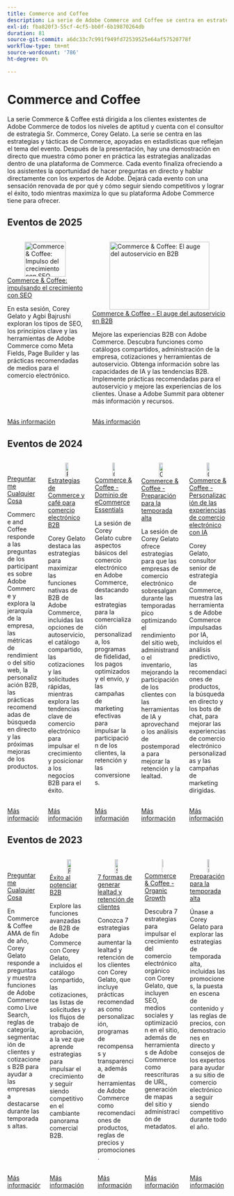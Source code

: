 ```yaml
---
title: Commerce and Coffee
description: La serie de Adobe Commerce and Coffee se centra en estrategias y tácticas de Commerce, apoyadas en estadísticas que reflejan el tema del evento.
exl-id: fba820f3-55cf-4cf5-bb0f-6b19870264db
duration: 81
source-git-commit: a6dc33c7c991f949fd72539525e64af57520778f
workflow-type: tm+mt
source-wordcount: '786'
ht-degree: 0%

---
```


# Commerce and Coffee

La serie Commerce &amp; Coffee está dirigida a los clientes existentes de Adobe Commerce de todos los niveles de aptitud y cuenta con el consultor de estrategia Sr. Commerce, Corey Gelato. La serie se centra en las estrategias y tácticas de Commerce, apoyadas en estadísticas que reflejan el tema del evento. Después de la presentación, hay una demostración en directo que muestra cómo poner en práctica las estrategias analizadas dentro de una plataforma de Commerce. Cada evento finaliza ofreciendo a los asistentes la oportunidad de hacer preguntas en directo y hablar directamente con los expertos de Adobe. Dejará cada evento con una sensación renovada de por qué y cómo seguir siendo competitivos y lograr el éxito, todo mientras maximiza lo que su plataforma Adobe Commerce tiene para ofrecer.


## Eventos de 2025

<!-- CARDS
* 2025/seo-growth.md
* 2025/self-service-b2b.md
-->
<!-- START CARDS HTML - DO NOT MODIFY BY HAND -->
<div class="columns">
    <div class="column is-half-tablet is-half-desktop is-one-third-widescreen" aria-label="Commerce & Coffee - Driving Growth with SEO">
        <div class="card" style="height: 100%; display: flex; flex-direction: column; height: 100%;">
            <div class="card-image">
                <figure class="image x-is-16by9">
                    <a href="2025/seo-growth.md" title="Commerce &amp; Coffee: Impulso del crecimiento con SEO" target="_blank" rel="referrer">
                        <img class="is-bordered-r-small" src="https://video.tv.adobe.com/v/3459039/?format=jpeg&nocache=1749738512514" alt="Commerce &amp; Coffee: Impulso del crecimiento con SEO"
                             style="width: 100%; aspect-ratio: 16 / 9; object-fit: cover; overflow: hidden; display: block; margin: auto;">
                    </a>
                </figure>
            </div>
            <div class="card-content is-padded-small" style="display: flex; flex-direction: column; flex-grow: 1; justify-content: space-between;">
                <div class="top-card-content">
                    <p class="headline is-size-6 has-text-weight-bold">
                        <a href="2025/seo-growth.md" target="_blank" rel="referrer" title="Commerce &amp; Coffee: Impulso del crecimiento con SEO">Commerce &amp; Coffee: impulsando el crecimiento con SEO</a>
                    </p>
                    <p class="is-size-6">En esta sesión, Corey Gelato y Agbi Bajrushi exploran los tipos de SEO, los principios clave y las herramientas de Adobe Commerce como Meta Fields, Page Builder y las prácticas recomendadas de medios para el comercio electrónico.</p>
                </div>
                <a href="2025/seo-growth.md" target="_blank" rel="referrer" class="spectrum-Button spectrum-Button--outline spectrum-Button--primary spectrum-Button--sizeM" style="align-self: flex-start; margin-top: 1rem;">
                    <span class="spectrum-Button-label has-no-wrap has-text-weight-bold">Más información</span>
                </a>
            </div>
        </div>
    </div>
    <div class="column is-half-tablet is-half-desktop is-one-third-widescreen" aria-label="Commerce & Coffee - The Rise of Self-Service in B2B">
        <div class="card" style="height: 100%; display: flex; flex-direction: column; height: 100%;">
            <div class="card-image">
                <figure class="image x-is-16by9">
                    <a href="2025/self-service-b2b.md" title="Commerce &amp; Coffee: El auge del autoservicio en B2B" target="_blank" rel="referrer">
                        <img class="is-bordered-r-small" src="https://video.tv.adobe.com/v/3451619/?format=jpeg&nocache=1749738512499" alt="Commerce &amp; Coffee: El auge del autoservicio en B2B"
                             style="width: 100%; aspect-ratio: 16 / 9; object-fit: cover; overflow: hidden; display: block; margin: auto;">
                    </a>
                </figure>
            </div>
            <div class="card-content is-padded-small" style="display: flex; flex-direction: column; flex-grow: 1; justify-content: space-between;">
                <div class="top-card-content">
                    <p class="headline is-size-6 has-text-weight-bold">
                        <a href="2025/self-service-b2b.md" target="_blank" rel="referrer" title="Commerce &amp; Coffee: El auge del autoservicio en B2B">Commerce &amp; Coffee - El auge del autoservicio en B2B</a>
                    </p>
                    <p class="is-size-6">Mejore las experiencias B2B con Adobe Commerce. Descubra funciones como catálogos compartidos, administración de la empresa, cotizaciones y herramientas de autoservicio. Obtenga información sobre las capacidades de IA y las tendencias B2B. Implemente prácticas recomendadas para el autoservicio y mejore las experiencias de los clientes. Únase a Adobe Summit para obtener más información y recursos.</p>
                </div>
                <a href="2025/self-service-b2b.md" target="_blank" rel="referrer" class="spectrum-Button spectrum-Button--outline spectrum-Button--primary spectrum-Button--sizeM" style="align-self: flex-start; margin-top: 1rem;">
                    <span class="spectrum-Button-label has-no-wrap has-text-weight-bold">Más información</span>
                </a>
            </div>
        </div>
    </div>
</div>
<!-- END CARDS HTML - DO NOT MODIFY BY HAND -->

## Eventos de 2024

<!-- CARDS
* 2024/ask-me-anything.md
* 2024/commerce-and-coffee-strategies-for-b2b-ecommerce.md
* 2024/ecommerce-essentials.md
* 2024/peak-season-prep.md
* 2024/personalize-ecommerce.md
-->
<!-- START CARDS HTML - DO NOT MODIFY BY HAND -->
<div class="columns">
    <div class="column is-half-tablet is-half-desktop is-one-third-widescreen" aria-label="Ask Me Anything">
        <div class="card" style="height: 100%; display: flex; flex-direction: column; height: 100%;">
            <div class="card-image">
                <figure class="image x-is-16by9">
                    <a href="2024/ask-me-anything.md" title="Preguntarme Cualquier Cosa" target="_blank" rel="referrer">
                        <img class="is-bordered-r-small" src="https://video.tv.adobe.com/v/3437034/?format=jpeg&nocache=1749738513506" alt="Preguntarme Cualquier Cosa"
                             style="width: 100%; aspect-ratio: 16 / 9; object-fit: cover; overflow: hidden; display: block; margin: auto;">
                    </a>
                </figure>
            </div>
            <div class="card-content is-padded-small" style="display: flex; flex-direction: column; flex-grow: 1; justify-content: space-between;">
                <div class="top-card-content">
                    <p class="headline is-size-6 has-text-weight-bold">
                        <a href="2024/ask-me-anything.md" target="_blank" rel="referrer" title="Preguntarme Cualquier Cosa">Preguntarme Cualquier Cosa</a>
                    </p>
                    <p class="is-size-6">Commerce and Coffee responde a las preguntas de los participantes sobre Adobe Commerce y explora la jerarquía de la empresa, las métricas de rendimiento del sitio web, la personalización B2B, las prácticas recomendadas de búsqueda en directo y las próximas mejoras de los productos.</p>
                </div>
                <a href="2024/ask-me-anything.md" target="_blank" rel="referrer" class="spectrum-Button spectrum-Button--outline spectrum-Button--primary spectrum-Button--sizeM" style="align-self: flex-start; margin-top: 1rem;">
                    <span class="spectrum-Button-label has-no-wrap has-text-weight-bold">Más información</span>
                </a>
            </div>
        </div>
    </div>
    <div class="column is-half-tablet is-half-desktop is-one-third-widescreen" aria-label="Commerce & Coffee Strategies for B2B eCommerce">
        <div class="card" style="height: 100%; display: flex; flex-direction: column; height: 100%;">
            <div class="card-image">
                <figure class="image x-is-16by9">
                    <a href="2024/commerce-and-coffee-strategies-for-b2b-ecommerce.md" title="Estrategias de Commerce y café para el comercio electrónico B2B" target="_blank" rel="referrer">
                        <img class="is-bordered-r-small" src="https://video.tv.adobe.com/v/3432604/?format=jpeg&nocache=1749738513489" alt="Estrategias de Commerce y café para el comercio electrónico B2B"
                             style="width: 100%; aspect-ratio: 16 / 9; object-fit: cover; overflow: hidden; display: block; margin: auto;">
                    </a>
                </figure>
            </div>
            <div class="card-content is-padded-small" style="display: flex; flex-direction: column; flex-grow: 1; justify-content: space-between;">
                <div class="top-card-content">
                    <p class="headline is-size-6 has-text-weight-bold">
                        <a href="2024/commerce-and-coffee-strategies-for-b2b-ecommerce.md" target="_blank" rel="referrer" title="Estrategias de Commerce y café para el comercio electrónico B2B">Estrategias de Commerce y café para comercio electrónico B2B</a>
                    </p>
                    <p class="is-size-6">Corey Gelato destaca las estrategias para maximizar las funciones nativas de B2B de Adobe Commerce, incluidas las opciones de autoservicio, el catálogo compartido, las cotizaciones y las solicitudes rápidas, mientras explora las tendencias clave de comercio electrónico para impulsar el crecimiento y posicionar a los negocios B2B para el éxito.</p>
                </div>
                <a href="2024/commerce-and-coffee-strategies-for-b2b-ecommerce.md" target="_blank" rel="referrer" class="spectrum-Button spectrum-Button--outline spectrum-Button--primary spectrum-Button--sizeM" style="align-self: flex-start; margin-top: 1rem;">
                    <span class="spectrum-Button-label has-no-wrap has-text-weight-bold">Más información</span>
                </a>
            </div>
        </div>
    </div>
    <div class="column is-half-tablet is-half-desktop is-one-third-widescreen" aria-label="Commerce & Coffee - Mastering Ecommerce Essentials">
        <div class="card" style="height: 100%; display: flex; flex-direction: column; height: 100%;">
            <div class="card-image">
                <figure class="image x-is-16by9">
                    <a href="2024/ecommerce-essentials.md" title="Commerce &amp; Coffee: Dominio de Ecommerce Essentials" target="_blank" rel="referrer">
                        <img class="is-bordered-r-small" src="https://video.tv.adobe.com/v/3429437/?format=jpeg&nocache=1749738513520" alt="Commerce &amp; Coffee: Dominio de Ecommerce Essentials"
                             style="width: 100%; aspect-ratio: 16 / 9; object-fit: cover; overflow: hidden; display: block; margin: auto;">
                    </a>
                </figure>
            </div>
            <div class="card-content is-padded-small" style="display: flex; flex-direction: column; flex-grow: 1; justify-content: space-between;">
                <div class="top-card-content">
                    <p class="headline is-size-6 has-text-weight-bold">
                        <a href="2024/ecommerce-essentials.md" target="_blank" rel="referrer" title="Commerce &amp; Coffee: Dominio de Ecommerce Essentials">Commerce &amp; Coffee - Dominio de eCommerce Essentials</a>
                    </p>
                    <p class="is-size-6">La sesión de Corey Gelato cubre aspectos básicos del comercio electrónico en Adobe Commerce, destacando las estrategias para la comercialización personalizada, los programas de fidelidad, los pagos optimizados y el envío, y las campañas de marketing efectivas para impulsar la participación de los clientes, la retención y las conversiones.</p>
                </div>
                <a href="2024/ecommerce-essentials.md" target="_blank" rel="referrer" class="spectrum-Button spectrum-Button--outline spectrum-Button--primary spectrum-Button--sizeM" style="align-self: flex-start; margin-top: 1rem;">
                    <span class="spectrum-Button-label has-no-wrap has-text-weight-bold">Más información</span>
                </a>
            </div>
        </div>
    </div>
    <div class="column is-half-tablet is-half-desktop is-one-third-widescreen" aria-label="Commerce & Coffee - Peak Season Preparation">
        <div class="card" style="height: 100%; display: flex; flex-direction: column; height: 100%;">
            <div class="card-image">
                <figure class="image x-is-16by9">
                    <a href="2024/peak-season-prep.md" title="Commerce &amp; Coffee - Preparación para la temporada alta" target="_blank" rel="referrer">
                        <img class="is-bordered-r-small" src="https://video.tv.adobe.com/v/3434700/?format=jpeg&nocache=1749738513544" alt="Commerce &amp; Coffee - Preparación para la temporada alta"
                             style="width: 100%; aspect-ratio: 16 / 9; object-fit: cover; overflow: hidden; display: block; margin: auto;">
                    </a>
                </figure>
            </div>
            <div class="card-content is-padded-small" style="display: flex; flex-direction: column; flex-grow: 1; justify-content: space-between;">
                <div class="top-card-content">
                    <p class="headline is-size-6 has-text-weight-bold">
                        <a href="2024/peak-season-prep.md" target="_blank" rel="referrer" title="Commerce &amp; Coffee - Preparación para la temporada alta">Commerce &amp; Coffee - Preparación para la temporada alta</a>
                    </p>
                    <p class="is-size-6">La sesión de Corey Gelato ofrece estrategias para que las empresas de comercio electrónico sobresalgan durante las temporadas pico optimizando el rendimiento del sitio web, administrando el inventario, mejorando la participación de los clientes con las herramientas de IA y aprovechando los análisis de postemporada para mejorar la retención y la lealtad.</p>
                </div>
                <a href="2024/peak-season-prep.md" target="_blank" rel="referrer" class="spectrum-Button spectrum-Button--outline spectrum-Button--primary spectrum-Button--sizeM" style="align-self: flex-start; margin-top: 1rem;">
                    <span class="spectrum-Button-label has-no-wrap has-text-weight-bold">Más información</span>
                </a>
            </div>
        </div>
    </div>
    <div class="column is-half-tablet is-half-desktop is-one-third-widescreen" aria-label="Commerce & Coffee - Personalizing eCommerce Experiences with AI">
        <div class="card" style="height: 100%; display: flex; flex-direction: column; height: 100%;">
            <div class="card-image">
                <figure class="image x-is-16by9">
                    <a href="2024/personalize-ecommerce.md" title="Commerce &amp; Coffee: Personalización de las experiencias de comercio electrónico con IA" target="_blank" rel="referrer">
                        <img class="is-bordered-r-small" src="https://video.tv.adobe.com/v/3427493/?format=jpeg&nocache=1749738513533" alt="Commerce &amp; Coffee: Personalización de las experiencias de comercio electrónico con IA"
                             style="width: 100%; aspect-ratio: 16 / 9; object-fit: cover; overflow: hidden; display: block; margin: auto;">
                    </a>
                </figure>
            </div>
            <div class="card-content is-padded-small" style="display: flex; flex-direction: column; flex-grow: 1; justify-content: space-between;">
                <div class="top-card-content">
                    <p class="headline is-size-6 has-text-weight-bold">
                        <a href="2024/personalize-ecommerce.md" target="_blank" rel="referrer" title="Commerce &amp; Coffee: Personalización de las experiencias de comercio electrónico con IA">Commerce &amp; Coffee - Personalización de las experiencias de comercio electrónico con IA</a>
                    </p>
                    <p class="is-size-6">Corey Gelato, consultor senior de estrategia de Commerce, muestra las herramientas de Adobe Commerce impulsadas por IA, incluidos el análisis predictivo, las recomendaciones de productos, la búsqueda en directo y los bots de chat, para mejorar las experiencias de comercio electrónico personalizadas y las campañas de marketing dirigidas.</p>
                </div>
                <a href="2024/personalize-ecommerce.md" target="_blank" rel="referrer" class="spectrum-Button spectrum-Button--outline spectrum-Button--primary spectrum-Button--sizeM" style="align-self: flex-start; margin-top: 1rem;">
                    <span class="spectrum-Button-label has-no-wrap has-text-weight-bold">Más información</span>
                </a>
            </div>
        </div>
    </div>
</div>
<!-- END CARDS HTML - DO NOT MODIFY BY HAND -->

## Eventos de 2023

<!-- CARDS
* 2023/ask-me-anything.md
* 2023/b2b.md
* 2023/loyalty-retention.md
* 2023/organic-growth.md
* 2023/peak-season-prep.md
-->
<!-- START CARDS HTML - DO NOT MODIFY BY HAND -->
<div class="columns">
    <div class="column is-half-tablet is-half-desktop is-one-third-widescreen" aria-label="Ask Me Anything">
        <div class="card" style="height: 100%; display: flex; flex-direction: column; height: 100%;">
            <div class="card-image">
                <figure class="image x-is-16by9">
                    <a href="2023/ask-me-anything.md" title="Preguntarme Cualquier Cosa" target="_blank" rel="referrer">
                        <img class="is-bordered-r-small" src="https://video.tv.adobe.com/v/3425651/?format=jpeg&nocache=1749738513895" alt="Preguntarme Cualquier Cosa"
                             style="width: 100%; aspect-ratio: 16 / 9; object-fit: cover; overflow: hidden; display: block; margin: auto;">
                    </a>
                </figure>
            </div>
            <div class="card-content is-padded-small" style="display: flex; flex-direction: column; flex-grow: 1; justify-content: space-between;">
                <div class="top-card-content">
                    <p class="headline is-size-6 has-text-weight-bold">
                        <a href="2023/ask-me-anything.md" target="_blank" rel="referrer" title="Preguntarme Cualquier Cosa">Preguntarme Cualquier Cosa</a>
                    </p>
                    <p class="is-size-6">En Commerce &amp; Coffee AMA de fin de año, Corey Gelato responde a preguntas y muestra funciones de Adobe Commerce como Live Search, reglas de categoría, segmentación de clientes y cotizaciones B2B para ayudar a las empresas a destacarse durante las temporadas altas.</p>
                </div>
                <a href="2023/ask-me-anything.md" target="_blank" rel="referrer" class="spectrum-Button spectrum-Button--outline spectrum-Button--primary spectrum-Button--sizeM" style="align-self: flex-start; margin-top: 1rem;">
                    <span class="spectrum-Button-label has-no-wrap has-text-weight-bold">Más información</span>
                </a>
            </div>
        </div>
    </div>
    <div class="column is-half-tablet is-half-desktop is-one-third-widescreen" aria-label="Empowering B2B Success">
        <div class="card" style="height: 100%; display: flex; flex-direction: column; height: 100%;">
            <div class="card-image">
                <figure class="image x-is-16by9">
                    <a href="2023/b2b.md" title="Fortalecer el éxito B2B" target="_blank" rel="referrer">
                        <img class="is-bordered-r-small" src="https://video.tv.adobe.com/v/3421687/?format=jpeg&nocache=1749738513923" alt="Fortalecer el éxito B2B"
                             style="width: 100%; aspect-ratio: 16 / 9; object-fit: cover; overflow: hidden; display: block; margin: auto;">
                    </a>
                </figure>
            </div>
            <div class="card-content is-padded-small" style="display: flex; flex-direction: column; flex-grow: 1; justify-content: space-between;">
                <div class="top-card-content">
                    <p class="headline is-size-6 has-text-weight-bold">
                        <a href="2023/b2b.md" target="_blank" rel="referrer" title="Fortalecer el éxito B2B">Éxito al potenciar B2B</a>
                    </p>
                    <p class="is-size-6">Explore las funciones avanzadas de B2B de Adobe Commerce con Corey Gelato, incluidos el catálogo compartido, las cotizaciones, las listas de solicitudes y los flujos de trabajo de aprobación, a la vez que aprende estrategias para impulsar el crecimiento y seguir siendo competitivo en el cambiante panorama comercial B2B.</p>
                </div>
                <a href="2023/b2b.md" target="_blank" rel="referrer" class="spectrum-Button spectrum-Button--outline spectrum-Button--primary spectrum-Button--sizeM" style="align-self: flex-start; margin-top: 1rem;">
                    <span class="spectrum-Button-label has-no-wrap has-text-weight-bold">Más información</span>
                </a>
            </div>
        </div>
    </div>
    <div class="column is-half-tablet is-half-desktop is-one-third-widescreen" aria-label="7 Ways to Build Customer Loyalty and Retention">
        <div class="card" style="height: 100%; display: flex; flex-direction: column; height: 100%;">
            <div class="card-image">
                <figure class="image x-is-16by9">
                    <a href="2023/loyalty-retention.md" title="Siete formas de generar lealtad y retención del cliente" target="_blank" rel="referrer">
                        <img class="is-bordered-r-small" src="https://video.tv.adobe.com/v/3419686/?format=jpeg&nocache=1749738513949" alt="Siete formas de generar lealtad y retención del cliente"
                             style="width: 100%; aspect-ratio: 16 / 9; object-fit: cover; overflow: hidden; display: block; margin: auto;">
                    </a>
                </figure>
            </div>
            <div class="card-content is-padded-small" style="display: flex; flex-direction: column; flex-grow: 1; justify-content: space-between;">
                <div class="top-card-content">
                    <p class="headline is-size-6 has-text-weight-bold">
                        <a href="2023/loyalty-retention.md" target="_blank" rel="referrer" title="Siete formas de generar lealtad y retención del cliente">7 formas de generar lealtad y retención de clientes</a>
                    </p>
                    <p class="is-size-6">Conozca 7 estrategias para aumentar la lealtad y retención de los clientes con Corey Gelato, que incluye prácticas recomendadas como personalización, programas de recompensas y transparencia, además de herramientas de Adobe Commerce como recomendaciones de productos, reglas de precios y promociones.</p>
                </div>
                <a href="2023/loyalty-retention.md" target="_blank" rel="referrer" class="spectrum-Button spectrum-Button--outline spectrum-Button--primary spectrum-Button--sizeM" style="align-self: flex-start; margin-top: 1rem;">
                    <span class="spectrum-Button-label has-no-wrap has-text-weight-bold">Más información</span>
                </a>
            </div>
        </div>
    </div>
    <div class="column is-half-tablet is-half-desktop is-one-third-widescreen" aria-label="Commerce & Coffee - Organic Growth">
        <div class="card" style="height: 100%; display: flex; flex-direction: column; height: 100%;">
            <div class="card-image">
                <figure class="image x-is-16by9">
                    <a href="2023/organic-growth.md" title="Commerce &amp; Coffee - Crecimiento orgánico" target="_blank" rel="referrer">
                        <img class="is-bordered-r-small" src="https://video.tv.adobe.com/v/3416128/?format=jpeg&nocache=1749738513935" alt="Commerce &amp; Coffee - Crecimiento orgánico"
                             style="width: 100%; aspect-ratio: 16 / 9; object-fit: cover; overflow: hidden; display: block; margin: auto;">
                    </a>
                </figure>
            </div>
            <div class="card-content is-padded-small" style="display: flex; flex-direction: column; flex-grow: 1; justify-content: space-between;">
                <div class="top-card-content">
                    <p class="headline is-size-6 has-text-weight-bold">
                        <a href="2023/organic-growth.md" target="_blank" rel="referrer" title="Commerce &amp; Coffee - Crecimiento orgánico">Commerce &amp; Coffee - Organic Growth</a>
                    </p>
                    <p class="is-size-6">Descubra 7 estrategias para impulsar el crecimiento del comercio electrónico orgánico con Corey Gelato, que incluyen SEO, medios sociales y optimización en el sitio, además de herramientas de Adobe Commerce como reescrituras de URL, generación de mapas del sitio y administración de metadatos.</p>
                </div>
                <a href="2023/organic-growth.md" target="_blank" rel="referrer" class="spectrum-Button spectrum-Button--outline spectrum-Button--primary spectrum-Button--sizeM" style="align-self: flex-start; margin-top: 1rem;">
                    <span class="spectrum-Button-label has-no-wrap has-text-weight-bold">Más información</span>
                </a>
            </div>
        </div>
    </div>
    <div class="column is-half-tablet is-half-desktop is-one-third-widescreen" aria-label="Peak Season Preparation">
        <div class="card" style="height: 100%; display: flex; flex-direction: column; height: 100%;">
            <div class="card-image">
                <figure class="image x-is-16by9">
                    <a href="2023/peak-season-prep.md" title="Preparación de temporada alta" target="_blank" rel="referrer">
                        <img class="is-bordered-r-small" src="https://video.tv.adobe.com/v/3424390/?format=jpeg&nocache=1749738513909" alt="Preparación de temporada alta"
                             style="width: 100%; aspect-ratio: 16 / 9; object-fit: cover; overflow: hidden; display: block; margin: auto;">
                    </a>
                </figure>
            </div>
            <div class="card-content is-padded-small" style="display: flex; flex-direction: column; flex-grow: 1; justify-content: space-between;">
                <div class="top-card-content">
                    <p class="headline is-size-6 has-text-weight-bold">
                        <a href="2023/peak-season-prep.md" target="_blank" rel="referrer" title="Preparación de temporada alta">Preparación para la temporada alta</a>
                    </p>
                    <p class="is-size-6">Únase a Corey Gelato para explorar las estrategias de temporada alta, incluidas las promociones, la puesta en escena de contenido y las reglas de precios, con demostraciones en directo y consejos de los expertos para ayudar a su sitio de comercio electrónico a seguir siendo competitivo durante todo el año.</p>
                </div>
                <a href="2023/peak-season-prep.md" target="_blank" rel="referrer" class="spectrum-Button spectrum-Button--outline spectrum-Button--primary spectrum-Button--sizeM" style="align-self: flex-start; margin-top: 1rem;">
                    <span class="spectrum-Button-label has-no-wrap has-text-weight-bold">Más información</span>
                </a>
            </div>
        </div>
    </div>
</div>
<!-- END CARDS HTML - DO NOT MODIFY BY HAND -->

<!--
## What's New

<table>
<tr>
  <td>
    <a href="https://experienceleague.adobe.com/docs/events/apac-commerce-recordings/2022/analysis-tool.html?lang=es">
      <img alt="Adobe Commerce Site Wide Analysis Tool" src="./assets/analysis-tool.png" />
    </a>
     <div>
      <a href="https://experienceleague.adobe.com/docs/events/apac-commerce-recordings/2022/analysis-tool.html?lang=es">
        <strong>Adobe Commerce Site Wide Analysis Tool</strong>
      </a>
    </div>
    <p>
    <em>This webinar is ideal for merchants who want to get real-time access to all system insights, proactive steps to resolve any Adobe Commerce site problems and monitor overall site health.</em>
    <p>
  </td>
  <td>
    <a href="https://experienceleague.adobe.com/docs/events/apac-commerce-recordings/2022/new-relic.html?lang=es">
      <img alt="New Relic Masterclass" src="./assets/new-relic.png" />
    </a>
     <div>
      <a href="https://experienceleague.adobe.com/docs/events/apac-commerce-recordings/2022/new-relic.html?lang=es">
        <strong>New Relic Masterclass</strong>
      </a>
    </div>
    <p>
    <em>Join this webinar to learn how to take control of your infrastructure with New Relic. Approach your next campaign with absolute confidence by accessing and understanding your infrastructure data.</em>
    <p>
  </td>  
  <td>
    <a href="https://experienceleague.adobe.com/docs/events/apac-commerce-recordings/2022/upgrade.html?lang=es">
      <img alt="Benefits of upgrading to Adobe Commerce 2.4.4" src="./assets/upgrade.png" />
    </a>
     <div>
      <a href="https://experienceleague.adobe.com/docs/events/apac-commerce-recordings/2022/upgrade.html?lang=es">
        <strong>Benefits of upgrading to Adobe Commerce 2.4.4</strong>
      </a>
    </div>
    <p>
    <em>The latest Adobe Commerce release marks a step forward in commerce capabilities, security and performance. Join this webinar to find out how to plan and execute a smooth upgrade to take advantage of the latest improvements.</em>
    <p>
  </td>
</tr>
</table>
-->